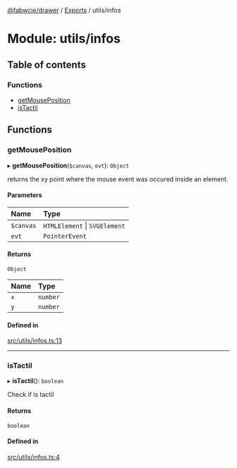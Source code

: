 [@fabwcie/drawer](../README.md) / [Exports](../modules.md) / utils/infos

# Module: utils/infos

## Table of contents

### Functions

- [getMousePosition](utils_infos.md#getmouseposition)
- [isTactil](utils_infos.md#istactil)

## Functions

### getMousePosition

▸ **getMousePosition**(`$canvas`, `evt`): `Object`

returns the xy point where the mouse event was occured inside an element.

#### Parameters

| Name | Type |
| :------ | :------ |
| `$canvas` | `HTMLElement` \| `SVGElement` |
| `evt` | `PointerEvent` |

#### Returns

`Object`

| Name | Type |
| :------ | :------ |
| `x` | `number` |
| `y` | `number` |

#### Defined in

[src/utils/infos.ts:13](https://github.com/fabwcie/drawer/blob/21e6e28/src/utils/infos.ts#L13)

___

### isTactil

▸ **isTactil**(): `boolean`

Check if is tactil

#### Returns

`boolean`

#### Defined in

[src/utils/infos.ts:4](https://github.com/fabwcie/drawer/blob/21e6e28/src/utils/infos.ts#L4)
